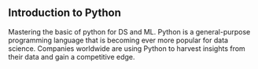 ## Introduction to Python

Mastering the basic of python for DS and ML. Python is a general-purpose programming language that is becoming ever more popular for data science. Companies worldwide are using Python to harvest insights from their data and gain a competitive edge.
